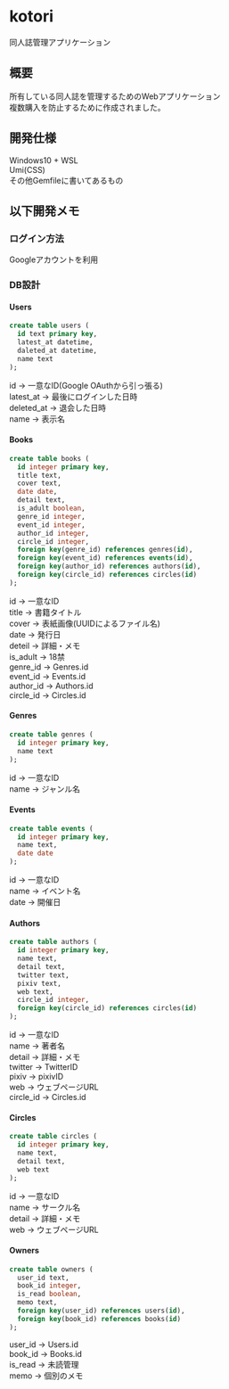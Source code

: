 # kotori
同人誌管理アプリケーション  

## 概要
所有している同人誌を管理するためのWebアプリケーション  
複数購入を防止するために作成されました。  

## 開発仕様
Windows10 + WSL  
Umi(CSS)  
その他Gemfileに書いてあるもの

## 以下開発メモ
### ログイン方法
Googleアカウントを利用   

### DB設計
#### Users
```sql
create table users (
  id text primary key,
  latest_at datetime,
  daleted_at datetime,
  name text
);
```
id -> 一意なID(Google OAuthから引っ張る)  
latest_at -> 最後にログインした日時  
deleted_at -> 退会した日時  
name -> 表示名  

#### Books
```sql
create table books (
  id integer primary key,
  title text,
  cover text,
  date date,
  detail text,
  is_adult boolean,
  genre_id integer,
  event_id integer,
  author_id integer,
  circle_id integer,
  foreign key(genre_id) references genres(id),
  foreign key(event_id) references events(id),
  foreign key(author_id) references authors(id),
  foreign key(circle_id) references circles(id)
);
```
id -> 一意なID  
title -> 書籍タイトル  
cover -> 表紙画像(UUIDによるファイル名)  
date -> 発行日  
deteil -> 詳細・メモ  
is_adult -> 18禁  
genre_id -> Genres.id  
event_id -> Events.id  
author_id -> Authors.id  
circle_id -> Circles.id

#### Genres
```sql
create table genres (
  id integer primary key,
  name text
);
```
id -> 一意なID  
name -> ジャンル名  

#### Events
```sql
create table events (
  id integer primary key,
  name text,
  date date
);
```
id -> 一意なID  
name -> イベント名  
date -> 開催日  

#### Authors
```sql
create table authors (
  id integer primary key,
  name text,
  detail text,
  twitter text,
  pixiv text,
  web text,
  circle_id integer,
  foreign key(circle_id) references circles(id)
);
```
id -> 一意なID  
name -> 著者名  
detail -> 詳細・メモ  
twitter -> TwitterID  
pixiv -> pixivID  
web -> ウェブページURL  
circle_id -> Circles.id  

#### Circles
```sql
create table circles (
  id integer primary key,
  name text,
  detail text,
  web text
);
```
id -> 一意なID  
name -> サークル名  
detail -> 詳細・メモ  
web -> ウェブページURL  

#### Owners
```sql
create table owners (
  user_id text,
  book_id integer,
  is_read boolean,
  memo text,
  foreign key(user_id) references users(id),
  foreign key(book_id) references books(id)
);
```
user_id -> Users.id  
book_id -> Books.id  
is_read -> 未読管理  
memo -> 個別のメモ  